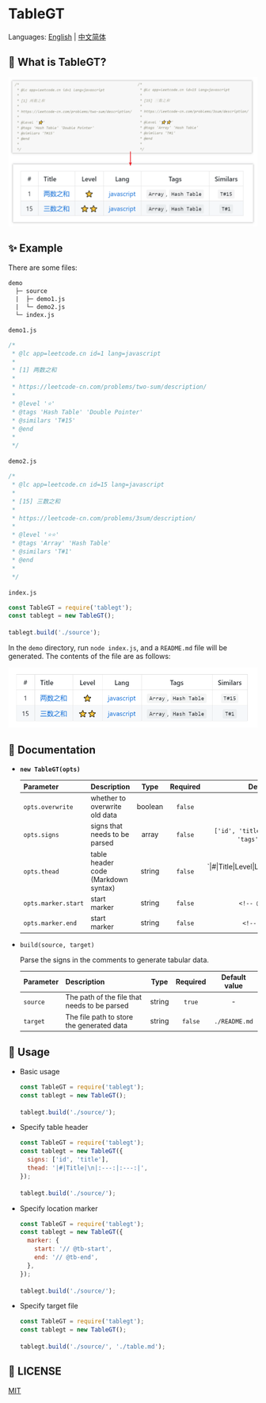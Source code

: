 # TableGT

Languages: [English](./README.md) | [中文简体](./README-zh_CN.md)

## 🔮 What is TableGT?

![TableGT - what-is-tablegt](./assets/what-is-tablegt.png)

## ✨ Example

There are some files:

```
demo 
  ├─ source
  |  ├─ demo1.js
  |  └─ demo2.js
  └─ index.js
```

`demo1.js`

```js
/*
 * @lc app=leetcode.cn id=1 lang=javascript
 *
 * [1] 两数之和
 *
 * https://leetcode-cn.com/problems/two-sum/description/
 *
 * @level '⭐'
 * @tags 'Hash Table' 'Double Pointer'
 * @similars 'T#15'
 * @end
 *
 */
```

`demo2.js`

```js
/*
 * @lc app=leetcode.cn id=15 lang=javascript
 *
 * [15] 三数之和
 *
 * https://leetcode-cn.com/problems/3sum/description/
 *
 * @level '⭐⭐'
 * @tags 'Array' 'Hash Table'
 * @similars 'T#1'
 * @end
 *
 */
```

`index.js`

```js
const TableGT = require('tablegt');
const tablegt = new TableGT();

tablegt.build('./source');
```

In the `demo` directory, run `node index.js`, and a `README.md` file will be generated. The contents of the file are as follows:

![TableGT - demo](./assets/demo.png)

## 📃 Documentation

- **`new TableGT(opts)`**

  |Parameter|Description|Type|Required|Default value|
  |:--|:--|:--:|:--:|:--:|
  |`opts.overwrite`|whether to overwrite old data|boolean|`false`|`true`|
  |`opts.signs`|signs that needs to be parsed|array|`false`|`['id', 'title', 'level', 'lang', 'tags', 'similars']`|
  |`opts.thead`|table header code (Markdown syntax)|string|`false`| `\|#\|Title\|Level\|Lang\|Tags\|Similars\|\n\|:---:\|:--\-|:---:\|:---:\|:---:\|:---:\|` |
  |`opts.marker.start`|start marker|string|`false`|`<!-- @tb-start -->`|
  |`opts.marker.end`|start marker|string|`false`|`<!-- @tb-end -->`|

- `build(source, target)`

  Parse the signs in the comments to generate tabular data.

  |Parameter|Description|Type|Required|Default value|
  |:--|:--|:--:|:--:|:--:|
  |`source`|The path of the file that needs to be parsed|string|`true`|-|
  |`target`|The file path to store the generated data|string|`false`|`./README.md`|

## 🔨 Usage

- Basic usage

  ```js
  const TableGT = require('tablegt');
  const tablegt = new TableGT();

  tablegt.build('./source/');
  ```

- Specify table header

  ```js
  const TableGT = require('tablegt');
  const tablegt = new TableGT({
    signs: ['id', 'title'],
    thead: '|#|Title|\n|:---:|:---:|',
  });

  tablegt.build('./source/');
  ```

- Specify location marker

  ```js
  const TableGT = require('tablegt');
  const tablegt = new TableGT({
    marker: {
      start: '// @tb-start',
      end: '// @tb-end',
    },
  });

  tablegt.build('./source/');
  ```

- Specify target file

  ```js
  const TableGT = require('tablegt');
  const tablegt = new TableGT();

  tablegt.build('./source/', './table.md');
  ```

## 🤝 LICENSE

[MIT](https://github.com/liuyib/tablegt/blob/master/LICENSE)
